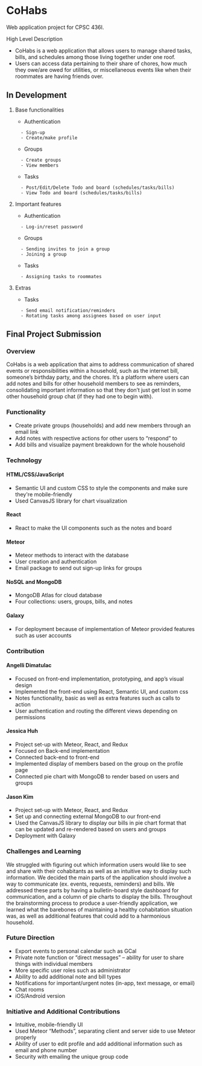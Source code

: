 # CoHabs

Web application project for CPSC 436I.

High Level Description
- CoHabs is a web application that allows users to manage shared tasks, bills, and schedules among those living together under one roof. 
- Users can access data pertaining to their share of chores, how much they owe/are owed for utilities, or miscellaneous events like when their roommates are having friends over.

## In Development 

1. Base functionalities
   - Authentication
   ```
     - Sign-up
     - Create/make profile
     ```
   - Groups
   ```
     - Create groups
     - View members
     ```
   - Tasks
   ```
     - Post/Edit/Delete Todo and board (schedules/tasks/bills)
     - View Todo and board (schedules/tasks/bills)
     ```
     
     
2. Important features 
   - Authentication
   ```
     - Log-in/reset password
     ```
   - Groups
   ```
     - Sending invites to join a group
     - Joining a group
     ```
   - Tasks
   ```
     - Assigning tasks to roommates
     ```

3. Extras
   - Tasks
   ```
     - Send email notification/reminders
     - Rotating tasks among assignees based on user input 
     ```

## Final Project Submission
### Overview
CoHabs is a web application that aims to address communication of shared events or responsibilities within a household, such as the internet bill, someone’s birthday party, and the chores. It’s a platform where users can add notes and bills for other household members to see as reminders, consolidating important information so that they don’t just get lost in some other household group chat (if they had one to begin with).

### Functionality
* Create private groups (households) and add new members through an email link
* Add notes with respective actions for other users to “respond” to
* Add bills and visualize payment breakdown for the whole household

### Technology
#### HTML/CSS/JavaScript
* Semantic UI and custom CSS to style the components and make sure they're mobile-friendly
* Used CanvasJS library for chart visualization
#### React
* React to make the UI components such as the notes and board
#### Meteor
* Meteor methods to interact with the database
* User creation and authentication
* Email package to send out sign-up links for groups
#### NoSQL and MongoDB
* MongoDB Atlas for cloud database
* Four collections: users, groups, bills, and notes
#### Galaxy 
* For deployment because of implementation of Meteor provided features such as user accounts

### Contribution
#### Angelli Dimatulac
* Focused on front-end implementation, prototyping, and app’s visual design
* Implemented the front-end using React, Semantic UI, and custom css
* Notes functionality, basic as well as extra features such as calls to action
* User authentication and routing the different views depending on permissions
#### Jessica Huh
* Project set-up with Meteor, React, and Redux
* Focused on Back-end implementation
* Connected back-end to front-end
* Implemented display of members based on the group on the profile page
* Connected pie chart with MongoDB to render based on users and groups
#### Jason Kim
* Project set-up with Meteor, React, and Redux
* Set up and connecting external MongoDB to our front-end
* Used the CanvasJS library to display our bills in pie chart format that can be updated and re-rendered based on users and groups
* Deployment with Galaxy
 
### Challenges and Learning
We struggled with figuring out which information users would like to see and share with their cohabitants as well as an intuitive way to display such information. We decided the main parts of the application should involve a way to communicate (ex. events, requests, reminders) and bills. We addressed these parts by having a bulletin-board style dashboard for communication, and a column of pie charts to display the bills. Throughout the brainstorming process to produce a user-friendly application, we learned what the barebones of maintaining a healthy cohabitation situation was, as well as additional features that could add to a harmonious household. 

### Future Direction
* Export events to personal calendar such as GCal
* Private note function or “direct messages” – ability for user to share things with individual members
* More specific user roles such as administrator
* Ability to add additional note and bill types
* Notifications for important/urgent notes (in-app, text message, or email)
* Chat rooms
* iOS/Android version

### Initiative and Additional Contributions
* Intuitive, mobile-friendly UI
* Used Meteor “Methods”, separating client and server side to use Meteor properly
* Ability of user to edit profile and add additional information such as email and phone number
* Security with emailing the unique group code
